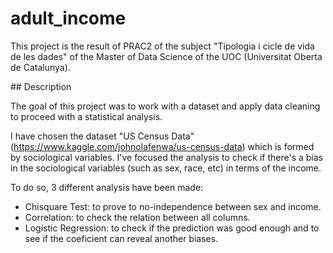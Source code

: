 # adult_income

This project is the result of PRAC2 of the subject "Tipologia i cicle de vida de les dades" of the Master of Data Science of the UOC (Universitat Oberta de Catalunya).

## Description

The goal of this project was to work with a dataset and apply data cleaning to proceed with a statistical analysis.

I have chosen the dataset "US Census Data" (https://www.kaggle.com/johnolafenwa/us-census-data) which is formed by sociological variables. I've focused the analysis to check if there's a bias in the sociological variables (such as sex, race, etc) in terms of the income.

To do so, 3 different analysis have been made:

* Chisquare Test: to prove to no-independence between sex and income.
* Correlation: to check the relation between all columns.
* Logístic Regression: to check if the prediction was good enough and to see if the coeficient can reveal another biases.

